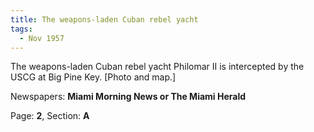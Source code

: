```yaml
---  
title: The weapons-laden Cuban rebel yacht  
tags:  
  - Nov 1957  
---  
```

  
The weapons-laden Cuban rebel yacht Philomar II is intercepted by the USCG at Big Pine Key. [Photo and map.]  
  
Newspapers: **Miami Morning News or The Miami Herald**  
  
Page: **2**, Section: **A** 
